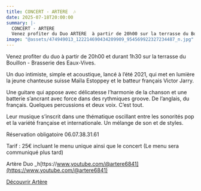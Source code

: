 ```yaml
---
title: CONCERT - ARTERE  🎶
date: 2025-07-18T20:00:00
summary: |-
  CONCERT - ARTERE
  Venez profiter du Duo ARTERE  à partir de 20h00 sur la terrasse du Bouillon - Brasserie des Eaux-Vives.
image: "@assets/474949013_122214690434209909_954569922327234487_n.jpg"
---
```


Venez profiter du duo à partir de 20h00 et durant 1h30 sur la terrasse du Bouillon - Brasserie des Eaux-Vives.

Un duo intimiste, simple et acoustique, lancé à l’été 2021, qui met en lumière la jeune chanteuse suisse Maïla Estoppey et le batteur français Victor Jarry.

Une guitare qui appose avec délicatesse l’harmonie de la chanson et une batterie s’ancrant avec force dans des rythmiques groove. De l’anglais, du français. Quelques percussions et deux voix. C’est tout.

Leur musique s’inscrit dans une thématique oscillant entre les sonorités pop et la variété française et internationale. Un mélange de son et de styles.

Réservation obligatoire 06.07.38.31.61

Tarif : 25€ incluant le menu unique ainsi que le concert (Le menu sera communiqué plus tard)

Artère Duo \_h[ttps://www.youtube.com/@artere6841](https://www.youtube.com/@artere6841)

[Découvrir Artère](https://www.livetonight.fr/groupe-musique-dj/24357-artere)
